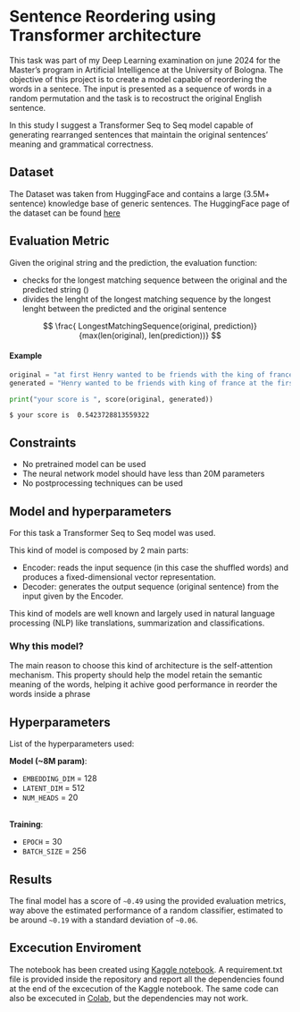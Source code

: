 # Sentence Reordering using Transformer architecture

This task was part of my Deep Learning examination on june 2024 for the Master’s program in Artificial Intelligence at the University of Bologna. The objective of this project is to create a model capable of reordering the words in a sentece. The input is presented as a sequence of words in a random permutation and the task is to recostruct the original English sentence.

In this study I suggest a Transformer Seq to Seq model capable of generating rearranged sentences that maintain the original sentences’ meaning and grammatical correctness.


## Dataset
The Dataset was taken from HuggingFace and contains a large (3.5M+ sentence) knowledge base of generic sentences. The HuggingFace page of the dataset can be found [here](https://huggingface.co/datasets/community-datasets/generics_kb)


## Evaluation Metric

Given the original string and the prediction, the evaluation function:

- checks for the longest matching sequence between the original and the predicted string ()
- divides the lenght of the longest matching sequence by the longest lenght between the predicted and the original sentence

$$ \frac{ LongestMatchingSequence(original, prediction)}{max(len(original), len(prediction))} $$

#### Example

```python
original = "at first Henry wanted to be friends with the king of france"
generated = "Henry wanted to be friends with king of france at the first"

print("your score is ", score(original, generated))
```
```
$ your score is  0.5423728813559322
```

## Constraints
- No pretrained model can be used
- The neural network model should have less than 20M parameters
- No postprocessing techniques can be used

## Model and hyperparameters
For this task a Transformer Seq to Seq model was used.

This kind of model is composed by 2 main parts:

- Encoder: reads the input sequence (in this case the shuffled words) and produces a fixed-dimensional vector representation.
- Decoder: generates the output sequence (original sentence) from the input given by the Encoder.

This kind of models are well known and largely used in natural language processing (NLP) like translations, summarization and classifications.

### Why this model?
The main reason to choose this kind of architecture is the self-attention mechanism. This property should help the model retain the semantic meaning of the words, helping it achive good performance in reorder the words inside a phrase

## Hyperparameters
List of the hyperparameters used:

**Model (~8M param)**:
- `EMBEDDING_DIM` = 128
- `LATENT_DIM` = 512
- `NUM_HEADS` = 20

\
**Training**:
- `EPOCH` = 30
- `BATCH_SIZE` = 256

## Results
The final model has a score of `~0.49` using the provided evaluation metrics, way above the estimated performance of a random classifier, estimated to be around `~0.19` with a standard deviation of `~0.06`.

## Excecution Enviroment
The notebook has been created using [Kaggle notebook](https://www.kaggle.com/code). A requirement.txt file is provided inside the repository and report all the dependencies found at the end of the excecution of the Kaggle notebook.
The same code can also be excecuted in [Colab](https://colab.google/), but the dependencies may not work.